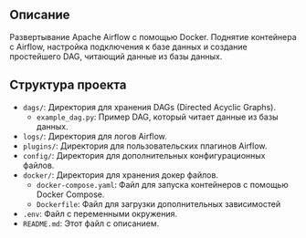## Описание

Развертывание Apache Airflow с помощью Docker. Поднятие контейнера с Airflow, настройка подключения к базе данных и создание простейшего DAG, читающий данные из базы данных.


## Структура проекта

- `dags/`: Директория для хранения DAGs (Directed Acyclic Graphs).
  - `example_dag.py`: Пример DAG, который читает данные из базы данных.
- `logs/`: Директория для логов Airflow.
- `plugins/`: Директория для пользовательских плагинов Airflow.
- `config/`: Директория для дополнительных конфигурационных файлов.
- `docker/`: Директория для хранения докер файлов.
  - `docker-compose.yaml`: Файл для запуска контейнеров с помощью Docker Compose.
  - `Dockerfile`: Файл для загрузки дополнительных зависимостей
- `.env`: Файл с переменными окружения.
- `README.md`: Этот файл с описанием.
